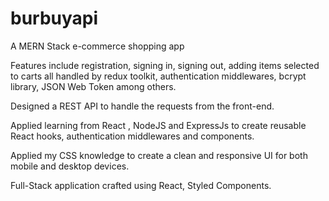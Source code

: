 # burbuyapi

A MERN Stack e-commerce shopping app

Features include registration, signing in, signing out, adding items selected to carts all handled by redux toolkit, authentication middlewares, bcrypt library, JSON Web Token among others.

Designed a REST API to handle the requests from the front-end.

Applied learning from React , NodeJS and ExpressJs to create reusable React hooks, authentication middlewares and components.

Applied my CSS knowledge to create a clean and responsive UI for both mobile and desktop devices.

Full-Stack application crafted using React, Styled Components.

